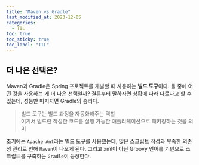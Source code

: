 ```yaml
---
title: "Maven vs Gradle"
last_modified_at: 2023-12-05
categories:
  - TIL
toc: true
toc_sticky: true
toc_label: "TIL"
---
```


## 더 나은 선택은?

Maven과 Gradle은 Spring 프로젝트를 개발할 때 사용하는 **빌드 도구**이다. 둘 중에 어떤 것을 사용하는 게 더 나은 선택일까?
결론부터 말하자면 상황에 따라 다르다고 할 수 있는데, 성능만 따지자면 Gradle의 승리다.

> 빌드 도구는 빌드 과정을 자동화해주는 역할<br>
여기서 빌드란 작성한 코드를 실행 가능한 애플리케이션으로 패키징하는 것을 의미

초기에는 `Apache Ant`라는 빌드 도구를 사용했는데, 많은 스크립트 작성과 부족한 의존성 관리로 인해 `Maven`이 나오게 된다. 그리고 xml이 아닌 Groovy 언어를 기반으로 스크립트를 구축하는 `Gradle`이 등장한다.